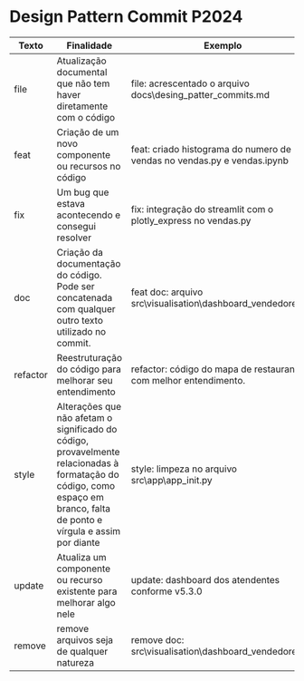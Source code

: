 # Design Pattern Commit P2024

| Texto | Finalidade | Exemplo |
| --- | --- | --- |
| file | Atualização documental que não tem haver diretamente com o código | file: acrescentado o arquivo docs\desing_patter_commits.md |
| feat | Criação de um novo componente ou recursos no código | feat: criado histograma do numero de vendas no vendas.py e vendas.ipynb |
| fix | Um bug que estava acontecendo e consegui resolver | fix: integração do streamlit com o plotly_express no vendas.py |
| doc | Criação da documentação do código. Pode ser concatenada com qualquer outro texto utilizado no commit. | feat doc: arquivo src\visualisation\dashboard_vendedores.py |
| refactor | Reestruturação do código para melhorar seu entendimento | refactor: código do mapa de restaurantes com melhor entendimento. |
| style | Alterações que não afetam o significado do código, provavelmente relacionadas à formatação do código, como espaço em branco, falta de ponto e vírgula e assim por diante | style: limpeza no arquivo src\app\app_init.py |
| update | Atualiza um componente ou recurso existente para melhorar algo nele | update: dashboard dos atendentes conforme v5.3.0 |
| remove | remove arquivos seja de qualquer natureza | remove doc: src\visualisation\dashboard_vendedores.py